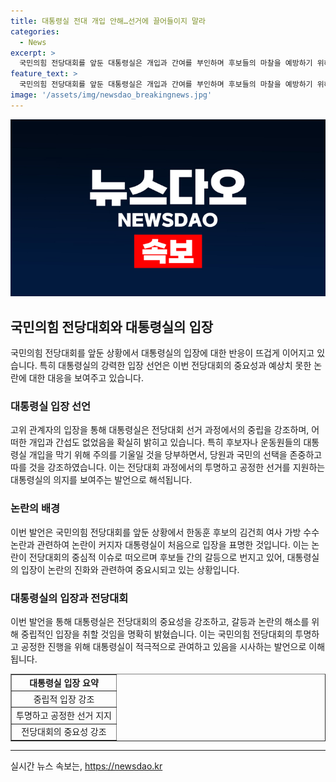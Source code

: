 ```yaml
---
title: 대통령실 전대 개입 안해…선거에 끌어들이지 말라
categories:
  - News
excerpt: >
  국민의힘 전당대회를 앞둔 대통령실은 개입과 간여를 부인하며 후보들의 마찰을 예방하기 위해 노력할 것을 약속했다. 또한, 당원과 국민의 선택을 존중하고 그에 따르겠다는 강조도 했다. 이는 한동훈 후보의 김건희 여사의 사과 문자 논란과 관련해 대통령실이 처음으로 입장을 표명한 것으로, 논란이 전당대회에서 큰 이슈로 떠올라 당내 갈등의 중심이 되고 있다.
feature_text: >
  국민의힘 전당대회를 앞둔 대통령실은 개입과 간여를 부인하며 후보들의 마찰을 예방하기 위해 노력할 것을 약속했다. 또한, 당원과 국민의 선택을 존중하고 그에 따르겠다는 강조도 했다. 이는 한동훈 후보의 김건희 여사의 사과 문자 논란과 관련해 대통령실이 처음으로 입장을 표명한 것으로, 논란이 전당대회에서 큰 이슈로 떠올라 당내 갈등의 중심이 되고 있다.
image: '/assets/img/newsdao_breakingnews.jpg'
---
```


<p><img src="/assets/img/newsdao_breakingnews.jpg" alt="bookingtag 속보" /></p>

<h2 data-ke-size="size26">국민의힘 전당대회와 대통령실의 입장</h2>

<p data-ke-size="size16">국민의힘 전당대회를 앞둔 상황에서 대통령실의 입장에 대한 반응이 뜨겁게 이어지고 있습니다. 특히 대통령실의 강력한 입장 선언은 이번 전당대회의 중요성과 예상치 못한 논란에 대한 대응을 보여주고 있습니다.</p>

<h3>대통령실 입장 선언</h3>

<p data-ke-size="size16">고위 관계자의 입장을 통해 대통령실은 전당대회 선거 과정에서의 중립을 강조하며, 어떠한 개입과 간섭도 없었음을 확실히 밝히고 있습니다. 특히 후보자나 운동원들의 대통령실 개입을 막기 위해 주의를 기울일 것을 당부하면서, 당원과 국민의 선택을 존중하고 따를 것을 강조하였습니다. 이는 전당대회 과정에서의 투명하고 공정한 선거를 지원하는 대통령실의 의지를 보여주는 발언으로 해석됩니다.</p>

<h3>논란의 배경</h3>

<p data-ke-size="size16">이번 발언은 국민의힘 전당대회를 앞둔 상황에서 한동훈 후보의 김건희 여사 가방 수수 논란과 관련하여 논란이 커지자 대통령실이 처음으로 입장을 표명한 것입니다. 이는 논란이 전당대회의 중심적 이슈로 떠오르며 후보들 간의 갈등으로 번지고 있어, 대통령실의 입장이 논란의 진화와 관련하여 중요시되고 있는 상황입니다.</p>

<h3>대통령실의 입장과 전당대회</h3>

<p data-ke-size="size16">이번 발언을 통해 대통령실은 전당대회의 중요성을 강조하고, 갈등과 논란의 해소를 위해 중립적인 입장을 취할 것임을 명확히 밝혔습니다. 이는 국민의힘 전당대회의 투명하고 공정한 진행을 위해 대통령실이 적극적으로 관여하고 있음을 시사하는 발언으로 이해됩니다.</p>

<table style="width: 100%;" border="1">
<tbody>
<tr>
<td style="text-align: center; height: 17px;"><b>대통령실 입장 요약</b></td>
</tr>
<tr>
<td style="text-align: center; height: 17px;">중립적 입장 강조</td>
</tr>
<tr>
<td style="text-align: center; height: 17px;">투명하고 공정한 선거 지지</td>
</tr>
<tr>
<td style="text-align: center; height: 17px;">전당대회의 중요성 강조</td>
</tr>
</tbody>
</table>

<hr>
실시간 뉴스 속보는, <a href="https://newsdao.kr" rel="dofollow">https://newsdao.kr</a>


